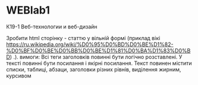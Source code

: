 # WEBlab1
К19-1 Веб-технологии и веб-дизайн

Зробити html сторінку - статтю у вільній формі (приклад вікі https://ru.wikipedia.org/wiki/%D0%95%D0%BD%D0%BE%D1%82-%D0%BF%D0%BE%D0%BB%D0%BE%D1%81%D0%BA%D1%83%D0%BD) .).
вимоги:
Всі теги заголовків повинні бути логічно розставлені.
У тексті повинні бути посилання і якірні посилання.
Текст повинен містити списки, таблиці, абзаци, заголовки різних рівнів, виділення жирним, курсивом
